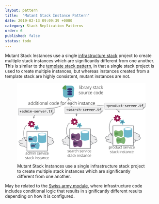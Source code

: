 ```yaml
---
layout: pattern
title:  "Mutant Stack Instance Pattern"
date: 2019-02-13 09:09:39 +0000
category: Stack Replication Patterns
order: 6
published: false
status: todo
---
```


Mutant Stack Instances use a single [infrastructure stack](/patterns/stack-concept/) project to create multiple stack instances which are significantly different from one another. This is similar to the [template stack pattern](template-stack.html), in that a single stack project is used to create multiple instances, but whereas instances created from a template stack are highly consistent, mutant instances are not.


<figure>
  <img src="images/mutant-stack.png" alt="Mutant Stack Instances use a single infrastructure stack project to create multiple stack instances which are significantly different from one another"/>
  <figcaption>Mutant Stack Instances use a single infrastructure stack project to create multiple stack instances which are significantly different from one another.</figcaption>
</figure>


May be related to the [Swiss army module](swiss-army-module.html), where infrastructure code includes conditional logic that results in significantly different results depending on how it is configured.
